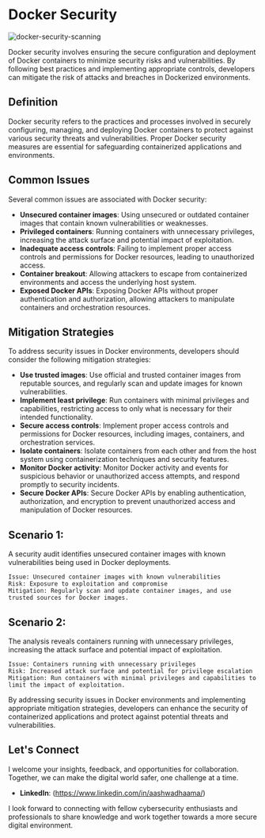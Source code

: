 # Docker Security

![docker-security-scanning](https://github.com/vsang181/OWASP-Interview-Preperation/assets/28651683/bf9dc2d0-1c01-4917-a47c-9d85ebe7d966)

Docker security involves ensuring the secure configuration and deployment of Docker containers to minimize security risks and vulnerabilities. By following best practices and implementing appropriate controls, developers can mitigate the risk of attacks and breaches in Dockerized environments.

## Definition

Docker security refers to the practices and processes involved in securely configuring, managing, and deploying Docker containers to protect against various security threats and vulnerabilities. Proper Docker security measures are essential for safeguarding containerized applications and environments.
## Common Issues

Several common issues are associated with Docker security:

- **Unsecured container images**: Using unsecured or outdated container images that contain known vulnerabilities or weaknesses.
- **Privileged containers**: Running containers with unnecessary privileges, increasing the attack surface and potential impact of exploitation.
- **Inadequate access controls**: Failing to implement proper access controls and permissions for Docker resources, leading to unauthorized access.
- **Container breakout**: Allowing attackers to escape from containerized environments and access the underlying host system.
- **Exposed Docker APIs**: Exposing Docker APIs without proper authentication and authorization, allowing attackers to manipulate containers and orchestration resources.

## Mitigation Strategies

To address security issues in Docker environments, developers should consider the following mitigation strategies:

- **Use trusted images**: Use official and trusted container images from reputable sources, and regularly scan and update images for known vulnerabilities.
- **Implement least privilege**: Run containers with minimal privileges and capabilities, restricting access to only what is necessary for their intended functionality.
- **Secure access controls**: Implement proper access controls and permissions for Docker resources, including images, containers, and orchestration services.
- **Isolate containers**: Isolate containers from each other and from the host system using containerization techniques and security features.
- **Monitor Docker activity**: Monitor Docker activity and events for suspicious behavior or unauthorized access attempts, and respond promptly to security incidents.
- **Secure Docker APIs**: Secure Docker APIs by enabling authentication, authorization, and encryption to prevent unauthorized access and manipulation of Docker resources.

## Scenario 1:

A security audit identifies unsecured container images with known vulnerabilities being used in Docker deployments.

```
Issue: Unsecured container images with known vulnerabilities
Risk: Exposure to exploitation and compromise
Mitigation: Regularly scan and update container images, and use trusted sources for Docker images.
```

## Scenario 2:

The analysis reveals containers running with unnecessary privileges, increasing the attack surface and potential impact of exploitation.

```
Issue: Containers running with unnecessary privileges
Risk: Increased attack surface and potential for privilege escalation
Mitigation: Run containers with minimal privileges and capabilities to limit the impact of exploitation.
```

By addressing security issues in Docker environments and implementing appropriate mitigation strategies, developers can enhance the security of containerized applications and protect against potential threats and vulnerabilities.

## Let's Connect

I welcome your insights, feedback, and opportunities for collaboration. Together, we can make the digital world safer, one challenge at a time.

- **LinkedIn**: (https://www.linkedin.com/in/aashwadhaama/)

I look forward to connecting with fellow cybersecurity enthusiasts and professionals to share knowledge and work together towards a more secure digital environment.
